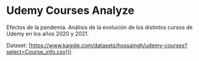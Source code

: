 # Udemy Courses Analyze  

Efectos de la pandemia.
Análisis de la evolución de los distintos cursos de Udemy en los años 2020 y 2021.


Dataset: [https://www.kaggle.com/datasets/hossaingh/udemy-courses?select=Course_info.csv]()



